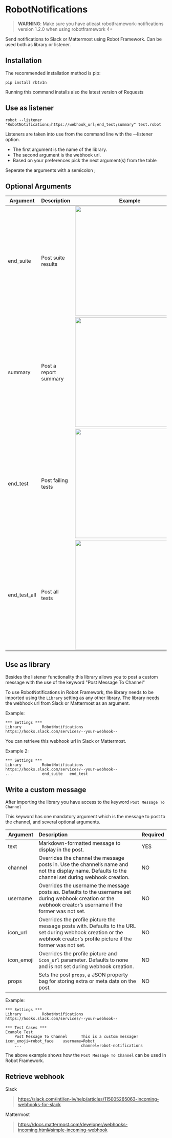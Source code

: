 # RobotNotifications

> **WARNING**: Make sure you have atleast robotframework-notifications version 1.2.0 when using robotframework 4+

Send notifications to Slack or Mattermost using Robot Framework.
Can be used both as library or listener.

## Installation

The recommended installation method is pip:

    pip install rbtv1n

Running this command installs also the latest version of Requests


## Use as listener

```robot --listener "RobotNotifications;https://webhook_url;end_test;summary" test.robot```

Listeners are taken into use from the command line with the --listener option.

- The first argument is the name of the library.
- The second argument is the webhook url.
- Based on your preferences pick the next argument(s) from the table 

Seperate the arguments with a semicolon ;

## Optional Arguments

| Argument     	| Description        	| Example                                                                                                           	|
|--------------	|--------------------	|-------------------------------------------------------------------------------------------------------------------	|
| end_suite    	| Post suite results 	| <img src="https://github.com/tlolkema/RobotNotifications/blob/master/examples_endsuite.png?raw=true" width="341"/>     |
| summary 	    | Post a report summary | <img src="https://github.com/tlolkema/RobotNotifications/blob/master/examples_summary.png?raw=true" width="341"/>  
| end_test     	| Post failing tests 	| <img src="https://github.com/tlolkema/RobotNotifications/blob/master/examples_endtest.png?raw=true" width="341"/> 	|
| end_test_all 	| Post all tests     	| <img src="https://github.com/tlolkema/RobotNotifications/blob/master/examples_endtestall.png?raw=true" width="341"/>  |

## Use as library

Besides the listener functionality this library allows you to post a custom message with the use of the keyword "Post Message To Channel"

To use RobotNotifications in Robot Framework, the library needs to be imported using the ``Library`` setting as any other library. The library needs the webhook url from Slack or Mattermost as an argument.

Example:
```robotframework
*** Settings ***
Library         RobotNotifications   https://hooks.slack.com/services/--your-webhook--
```
You can retrieve this webhook url in Slack or Mattermost.

Example 2:
```robotframework
*** Settings ***
Library         RobotNotifications   https://hooks.slack.com/services/--your-webhook--
...             end_suite   end_test
```

## Write a custom message

After importing the library you have access to the keyword ``Post Message To Channel``

This keyword has one mandatory argument which is the message to post to the channel, and several optional arguments.

| Argument   | Description                                                  | Required |
| ---------- | :----------------------------------------------------------- | -------- |
| text       | Markdown-formatted message to display in the post.           | YES      |
| channel    | Overrides the channel the message posts in. Use the channel’s name and not the display name. Defaults to the channel set during webhook creation. | NO       |
| username   | Overrides the username the message posts as. Defaults to the username set during webhook creation or the webhook creator’s username if the former was not set. | NO       |
| icon_url   | Overrides the profile picture the message posts with. Defaults to the URL set during webhook creation or the webhook creator’s profile picture if the former was not set. | NO       |
| icon_emoji | Overrides the profile picture and `icon_url` parameter. Defaults to none and is not set during webhook creation. | NO       |
| props      | Sets the post `props`, a JSON property bag for storing extra or meta data on the post. | NO       |

Example:
```robotframework
*** Settings ***
Library         RobotNotifications   https://hooks.slack.com/services/--your-webhook--
      
*** Test Cases ***
Example Test
    Post Message To Channel      This is a custom message!    icon_emoji=robot_face    username=Robot    
    ...                          channel=robot-notifications
```    
The above example shows how the ``Post Message To Channel`` can be used in Robot Framework.

## Retrieve webhook

Slack

> https://slack.com/intl/en-lv/help/articles/115005265063-incoming-webhooks-for-slack

Mattermost

>  https://docs.mattermost.com/developer/webhooks-incoming.html#simple-incoming-webhook 
